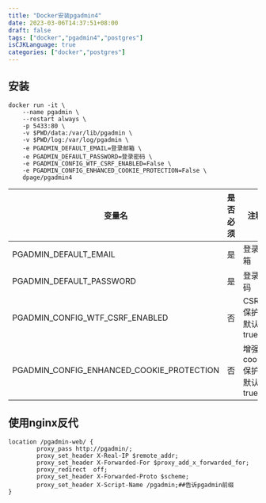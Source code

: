 ```yaml
---
title: "Docker安装pgadmin4"
date: 2023-03-06T14:37:51+08:00
draft: false
tags: ["docker","pgadmin4","postgres"]
isCJKLanguage: true
categories: ["docker","postgres"]
---
```


## 安装

```shell
docker run -it \
	--name pgadmin \
	--restart always \
	-p 5433:80 \
	-v $PWD/data:/var/lib/pgadmin \
	-v $PWD/log:/var/log/pgadmin \
	-e PGADMIN_DEFAULT_EMAIL=登录邮箱 \
	-e PGADMIN_DEFAULT_PASSWORD=登录密码 \
	-e PGADMIN_CONFIG_WTF_CSRF_ENABLED=False \
	-e PGADMIN_CONFIG_ENHANCED_COOKIE_PROTECTION=False \
	dpage/pgadmin4
```

| 变量名                                    | 是否必须 | 注释                      |
| ----------------------------------------- | -------- | ------------------------- |
| PGADMIN_DEFAULT_EMAIL                     | 是       | 登录邮箱                  |
| PGADMIN_DEFAULT_PASSWORD                  | 是       | 登录密码                  |
| PGADMIN_CONFIG_WTF_CSRF_ENABLED           | 否       | CSRF保护，默认true        |
| PGADMIN_CONFIG_ENHANCED_COOKIE_PROTECTION | 否       | 增强的cookie保护 默认true |

## 使用nginx反代

```shell
location /pgadmin-web/ {
        proxy_pass http://pgadmin/;
        proxy_set_header X-Real-IP $remote_addr;
        proxy_set_header X-Forwarded-For $proxy_add_x_forwarded_for;
        proxy_redirect  off;
        proxy_set_header X-Forwarded-Proto $scheme;
        proxy_set_header X-Script-Name /pgadmin;##告诉pgadmin前缀
}
```
